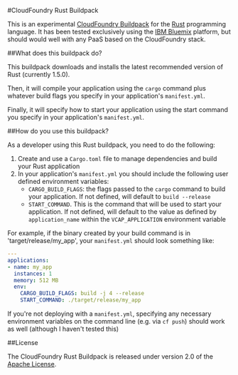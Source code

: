 #CloudFoundry Rust Buildpack

This is an experimental [CloudFoundry
Buildpack](http://docs.cloudfoundry.org/buildpacks/) for the
[Rust](https://rust-lang.org) programming language. It has been tested
exclusively using the [IBM Bluemix](https://console.ng.bluemix.net/) platform,
but should would well with any PaaS based on the CloudFoundry stack.

##What does this buildpack do?

This buildpack downloads and installs the latest recommended version of Rust
(currently 1.5.0).

Then, it will compile your application using the `cargo` command plus whatever
build flags you specify in your application's `manifest.yml`.

Finally, it will specify how to start your application using the start command
you specify in your application's `manifest.yml`.

##How do you use this buildpack?

As a developer using this Rust buildpack, you need to do the following:

1. Create and use a `Cargo.toml` file to manage dependencies and build your
   Rust application
2. In your application's `manifest.yml` you should include the following
   user defined environment variables:
     - `CARGO_BUILD_FLAGS`: the flags passed to the `cargo` command to build your
       application. If not defined, will default to `build --release`
     - `START_COMMAND`. This is the command that will be used to start your
       application. If not defined, will default to the value as defined by
       `application_name` within the `VCAP_APPLICATION` environment variable

For example, if the binary created by your build command is in
'target/release/my_app', your `manifest.yml` should look something like:

``` yaml
---
applications:
- name: my_app
  instances: 1
  memory: 512 MB
  env:
    CARGO_BUILD_FLAGS: build -j 4 --release
    START_COMMAND: ./target/release/my_app
```
If you're not deploying with a `manifest.yml`, specifying any necessary
environment variables on the command line (e.g. via `cf push`) should work
as well (although I haven't tested this)

##License

The CloudFoundry Rust Buildpack is released under version 2.0 of the [Apache
License](http://www.apache.org/licenses/LICENSE-2.0).
